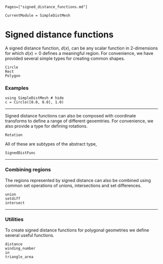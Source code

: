 ```@index
Pages=["signed_distance_functions.md"]
```
```@meta
CurrentModule = SimpleDistMesh
```
# Signed distance functions
A signed distance function, $d(x)$, can be any scalar function in 2-dimensions for which $d(x) = 0$ defines a meaningful region. For convenience, we have provided several simple types for creating common shapes.
```@docs
Circle
Rect
Polygon
```

### Examples
```@example
using SimpleDistMesh # hide
c = Circle([0.0, 0.0], 1.0)
```

---
Signed distance functions can also be composed with coordinate transforms to define a range of different geoemtries. For convenience, we also provide a type for defining rotations.
```@docs
Rotation
```

All of these are subtypes of the abstract type,
```@docs
SignedDistFunc
```
---
### Combining regions
The regions represented by signed distance can also be combined using common set operations of unions, intersections and set differences.

```@docs
union
setdiff
intersect
```

---
### Utilities
To create signed distance functions for polygonal geometries we define several useful functions.

```@docs
distance
winding_number
in
triangle_area
```